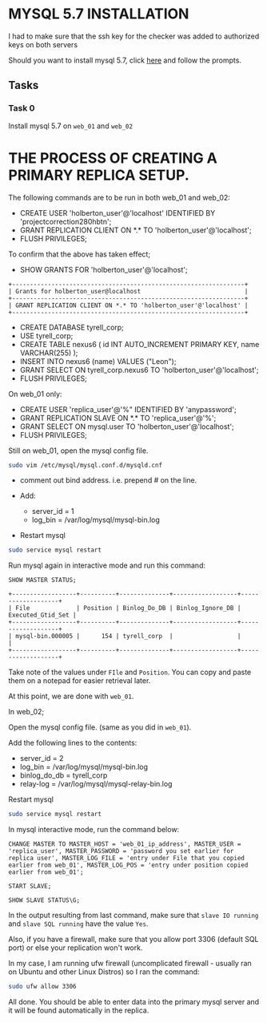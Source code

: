 # MYSQL 5.7 INSTALLATION

I had to make sure that the ssh key for the checker was added to authorized keys on both servers

Should you want to install mysql 5.7, click [here](https://docs.google.com/document/d/1btVRofXP75Cj90_xq2x8AmzuMPOKq6D_Dt_SCDD6GrU/edit#heading=h.nu0sqigqw1o9) and follow the prompts.

## Tasks

### Task 0

Install mysql 5.7 on `web_01` and `web_02`

# THE PROCESS OF CREATING A PRIMARY REPLICA SETUP.

The following commands are to be run in both web_01 and web_02:

- CREATE USER 'holberton_user'@'localhost' IDENTIFIED BY 'projectcorrection280hbtn';
- GRANT REPLICATION CLIENT ON \*.* TO 'holberton_user'@'localhost';
- FLUSH PRIVILEGES;

To confirm that the above has taken effect;

- SHOW GRANTS FOR 'holberton_user'@'localhost';

``` mysql
+-----------------------------------------------------------------+
| Grants for holberton_user@localhost                             |
+-----------------------------------------------------------------+
| GRANT REPLICATION CLIENT ON *.* TO 'holberton_user'@'localhost' |
+-----------------------------------------------------------------+
```

- CREATE DATABASE tyrell_corp;
- USE tyrell_corp;
- CREATE TABLE nexus6 (
    id INT AUTO_INCREMENT PRIMARY KEY,
    name VARCHAR(255)
);
- INSERT INTO nexus6 (name) VALUES ("Leon");
- GRANT SELECT ON tyrell_corp.nexus6 TO 'holberton_user'@'localhost';
- FLUSH PRIVILEGES;

On web_01 only:

- CREATE USER 'replica_user'@'%" IDENTIFIED BY 'anypassword';
- GRANT REPLICATION SLAVE ON \*.* TO 'replica_user'@'%';
- GRANT SELECT ON mysql.user TO 'holberton_user'@'localhost';
- FLUSH PRIVILEGES;

Still on web_01, open the mysql config file.

``` bash
sudo vim /etc/mysql/mysql.conf.d/mysqld.cnf
```

- comment out bind address. i.e. prepend # on the line.
- Add:
  - server_id = 1
  - log_bin = /var/log/mysql/mysql-bin.log

- Restart mysql

``` bash
sudo service mysql restart
```

Run mysql again in interactive mode and run this command:

``` mysql
SHOW MASTER STATUS;
```

```
+------------------+----------+--------------+------------------+-------------------+
| File             | Position | Binlog_Do_DB | Binlog_Ignore_DB | Executed_Gtid_Set |
+------------------+----------+--------------+------------------+-------------------+
| mysql-bin.000005 |      154 | tyrell_corp  |                  |                   |
+------------------+----------+--------------+------------------+-------------------+
```

Take note of the values under `FIle` and `Position`. You can copy and paste them on a notepad for easier retrieval later.

At this point, we are done with `web_01`.

In web_02;

Open the mysql config file. (same as you did in `web_01`).

Add the following lines to the contents:

- server_id = 2
- log_bin         = /var/log/mysql/mysql-bin.log
- binlog_do_db    = tyrell_corp
- relay-log       = /var/log/mysql/mysql-relay-bin.log

Restart mysql

``` bash
sudo service mysql restart
```

In mysql interactive mode, run the command below:

``` mysql
CHANGE MASTER TO MASTER_HOST = 'web_01_ip_address', MASTER_USER = 'replica_user', MASTER_PASSWORD = 'password you set earlier for replica user', MASTER_LOG_FILE = 'entry under File that you copied earlier from web_01', MASTER_LOG_POS = 'entry under position copied earlier from web_01';

START SLAVE;

SHOW SLAVE STATUS\G;
```

In the output resulting from last command, make sure that `slave IO running` and `slave SQL running` have the value `Yes`.

Also, if you have a firewall, make sure that you allow port 3306 (default SQL port) or else your replication won't work.

In my case, I am running ufw firewall (uncomplicated firewall - usually ran on Ubuntu and other Linux Distros) so I ran the command:

``` bash
sudo ufw allow 3306
```

All done. You should be able to enter data into the primary mysql server and it will be found automatically in the replica.
